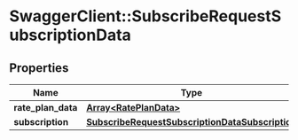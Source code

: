 # SwaggerClient::SubscribeRequestSubscriptionData

## Properties
Name | Type | Description | Notes
------------ | ------------- | ------------- | -------------
**rate_plan_data** | [**Array&lt;RatePlanData&gt;**](RatePlanData.md) |  | 
**subscription** | [**SubscribeRequestSubscriptionDataSubscription**](SubscribeRequestSubscriptionDataSubscription.md) |  | 


